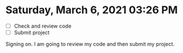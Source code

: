 # Saturday, March  6, 2021 03:26 PM
- [ ] Check and review code
- [ ] Submit project

Signing on. I am going to review my code and then submit my project.

